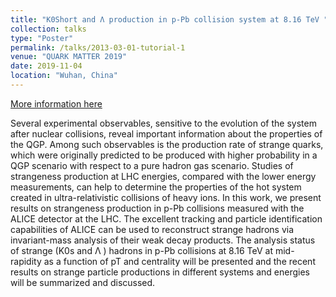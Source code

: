 ```yaml
---
title: "K0Short and Λ production in p-Pb collision system at 8.16 TeV "
collection: talks
type: "Poster"
permalink: /talks/2013-03-01-tutorial-1
venue: "QUARK MATTER 2019"
date: 2019-11-04
location: "Wuhan, China"
---
```


[More information here](https://indico.cern.ch/event/792436/contributions/3533873/)

Several experimental observables, sensitive to the evolution of the system after nuclear collisions, reveal important information about the properties of the QGP. Among such observables is the production rate of strange quarks, which were originally predicted to be produced with higher probability in a QGP scenario with respect to a pure hadron gas scenario. Studies of strangeness production at LHC energies, compared with the lower energy measurements, can help to determine the properties of the hot system created in ultra-relativistic collisions of heavy ions. In this work, we present results on strangeness production in p-Pb collisions measured with the ALICE detector at the LHC.
The excellent tracking and particle identification capabilities of ALICE can be used to reconstruct strange hadrons via invariant-mass analysis of their weak decay products. The analysis status of strange (K0s and Λ ) hadrons in p-Pb collisions at 8.16 TeV at mid-rapidity as a function of pT and centrality will be presented and the recent results on strange particle productions in different systems and energies will be summarized and discussed.
